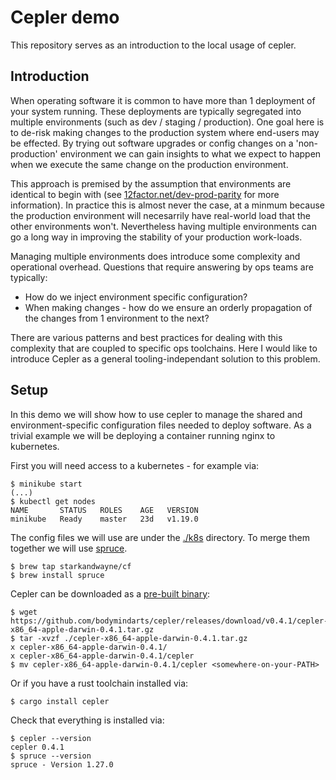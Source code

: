 # Cepler demo

This repository serves as an introduction to the local usage of cepler.

## Introduction

When operating software it is common to have more than 1 deployment of your system running.
These deployments are typically segregated into multiple environments (such as dev / staging / production).
One goal here is to de-risk making changes to the production system where end-users may be effected.
By trying out software upgrades or config changes on a 'non-production' environment we can gain insights to what we expect to happen when we execute the same change on the production environment.

This approach is premised by the assumption that environments are identical to begin with (see [12factor.net/dev-prod-parity](https://12factor.net/dev-prod-parity) for more information).
In practice this is almost never the case, at a minmum because the production environment will necesarrily have real-world load that the other environments won't.
Nevertheless having multiple environments can go a long way in improving the stability of your production work-loads.

Managing multiple environments does introduce some complexity and operational overhead.
Questions that require answering by ops teams are typically:
- How do we inject environment specific configuration?
- When making changes - how do we ensure an orderly propagation of the changes from 1 environment to the next?

There are various patterns and best practices for dealing with this complexity that are coupled to specific ops toolchains.
Here I would like to introduce Cepler as a general tooling-independant solution to this problem.

## Setup

In this demo we will show how to use cepler to manage the shared and environment-specific configuration files needed to deploy software.
As a trivial example we will be deploying a container running nginx to kubernetes.

First you will need access to a kubernetes - for example via:
```
$ minikube start
(...)
$ kubectl get nodes
NAME       STATUS   ROLES    AGE   VERSION
minikube   Ready    master   23d   v1.19.0
```

The config files we will use are under the [./k8s](./k8s) directory.
To merge them together we will use [spruce](https://github.com/geofffranks/spruce/releases).
```
$ brew tap starkandwayne/cf
$ brew install spruce
```
Cepler can be downloaded as a [pre-built binary](https://github.com/bodymindarts/cepler/releases):
```
$ wget https://github.com/bodymindarts/cepler/releases/download/v0.4.1/cepler-x86_64-apple-darwin-0.4.1.tar.gz
$ tar -xvzf ./cepler-x86_64-apple-darwin-0.4.1.tar.gz
x cepler-x86_64-apple-darwin-0.4.1/
x cepler-x86_64-apple-darwin-0.4.1/cepler
$ mv cepler-x86_64-apple-darwin-0.4.1/cepler <somewhere-on-your-PATH>
```

Or if you have a rust toolchain installed via:
```
$ cargo install cepler
```

Check that everything is installed via:
```
$ cepler --version
cepler 0.4.1
$ spruce --version
spruce - Version 1.27.0
```
